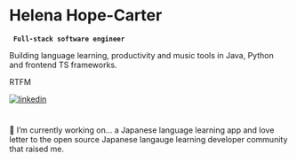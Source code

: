 # Helena Hope-Carter

**` Full-stack software engineer`**

Building language learning, productivity and music tools in Java, Python and frontend TS frameworks.

RTFM

<p align="left">
 <a href="https://www.linkedin.com/in/helenahc/">
  <img alt="linkedin" src="https://custom-icon-badges.demolab.com/badge/linkedin-blue.svg?logo=link&logoColor=white" />
 </a>
</p>

#
🔭 I’m currently working on... a Japanese language learning app and love letter to the open source Japanese langauge learning developer community that raised me.
